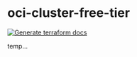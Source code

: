 # oci-cluster-free-tier

[![Generate terraform docs](https://github.com/lcs-martins/oci-cluster-free-tier/actions/workflows/documentation.yml/badge.svg)](https://github.com/lcs-martins/oci-cluster-free-tier/actions/workflows/documentation.yml)

temp...